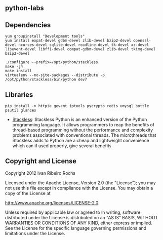 python-labs
-----------

Dependencies
-----------

```shell
yum groupinstall "Development tools"
yum install expat-devel gdbm-devel zlib-devel bzip2-devel openssl-devel ncurses-devel sqlite-devel readline-devel tk-devel xz-devel libevent-devel libffi-devel compat-gdbm-devel zlib-devel tkimg-devel bzip2-devel
```

```shell
./configure --prefix=/opt/python/stackless
make -j4
make install
virtualenv --no-site-packages --distribute -p /opt/python/stackless/bin/python dev7
```

Libraries
-----------

```shell
pip install -v httpie gevent iptools pycrypto redis umysql bottle psutil glances
```

* [Stackless]: Stackless Python is an enhanced version of the Python programming language. It allows programmers to reap the benefits of thread-based programming without the performance and complexity problems associated with conventional threads. The microthreads that Stackless adds to Python are a cheap and lightweight convenience which can if used properly, give several benefits

Copyright and License
---------------------
Copyright 2012 Ivan Ribeiro Rocha

Licensed under the Apache License, Version 2.0 (the "License");
you may not use this file except in compliance with the License.
You may obtain a copy of the License at

   http://www.apache.org/licenses/LICENSE-2.0

Unless required by applicable law or agreed to in writing, software
distributed under the License is distributed on an "AS IS" BASIS,
WITHOUT WARRANTIES OR CONDITIONS OF ANY KIND, either express or implied.
See the License for the specific language governing permissions and
limitations under the License.

[Stackless]: http://www.stackless.com/
[Python]: http://python.org/
